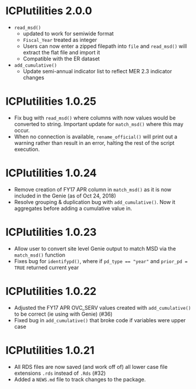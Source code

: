 # ICPIutilities 2.0.0

* `read_msd()`
  - updated to work for semiwide format
  - `Fiscal_Year` treated as integer
  - Users can now enter a zipped filepath into `file` and `read_msd()` will extract the flat file and import it
  - Compatible with the ER dataset
* `add_cumulative()`
  - Update semi-annual indicator list to reflect MER 2.3 indicator changes
  
# ICPIutilities 1.0.25

* Fix bug with `read_msd()` where columns with now values would be converted to string. Important update for `match_msd()` where this may occur.
* When no connection is available, `rename_official()` will print out a warning rather than result in an error, halting the rest of the script execution.

# ICPIutilities 1.0.24

* Remove creation of FY17 APR column in `match_msd()` as it is now included in the Genie (as of Oct 24, 2018)
* Resolve grouping & duplication bug with `add_cumulative()`. Now it aggregates before adding a cumulative value in. 

# ICPIutilities 1.0.23

* Allow user to convert site level Genie output to match MSD via the `match_msd()` function
* Fixes bug for `identifypd()`, where if `pd_type == "year"` and `prior_pd = TRUE` returned current year

# ICPIutilities 1.0.22

* Adjusted the FY17 APR OVC_SERV values created with `add_cumulative()` to be correct (ie using with Genie) (#36)
* Fixed bug in `add_cumulative()` that broke code if variables were upper case

# ICPIutilities 1.0.21

* All RDS files are now saved (and work off of) all lower case file extensions `.rds` instead of `.Rds` (#32)
* Added a `NEWS.md` file to track changes to the package.



